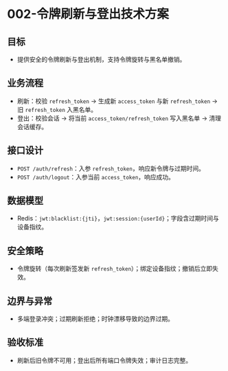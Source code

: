 # 002-令牌刷新与登出技术方案

## 目标
- 提供安全的令牌刷新与登出机制，支持令牌旋转与黑名单撤销。

## 业务流程
- 刷新：校验 `refresh_token` → 生成新 `access_token` 与新 `refresh_token` → 旧 `refresh_token` 入黑名单。
- 登出：校验会话 → 将当前 `access_token/refresh_token` 写入黑名单 → 清理会话缓存。

## 接口设计
- `POST /auth/refresh`：入参 `refresh_token`，响应新令牌与过期时间。
- `POST /auth/logout`：入参当前 `access_token`，响应成功。

## 数据模型
- Redis：`jwt:blacklist:{jti}`，`jwt:session:{userId}`；字段含过期时间与设备指纹。

## 安全策略
- 令牌旋转（每次刷新签发新 `refresh_token`）；绑定设备指纹；撤销后立即失效。

## 边界与异常
- 多端登录冲突；过期刷新拒绝；时钟漂移导致的边界过期。

## 验收标准
- 刷新后旧令牌不可用；登出后所有端口令牌失效；审计日志完整。
